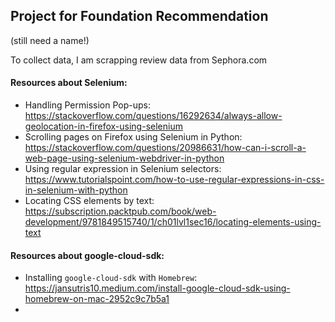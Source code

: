## Project for Foundation Recommendation
(still need a name!)

To collect data, I am scrapping review data from Sephora.com

#### Resources about Selenium:
+ Handling Permission Pop-ups: https://stackoverflow.com/questions/16292634/always-allow-geolocation-in-firefox-using-selenium
+ Scrolling pages on Firefox using Selenium in Python: https://stackoverflow.com/questions/20986631/how-can-i-scroll-a-web-page-using-selenium-webdriver-in-python
+ Using regular expression in Selenium selectors: https://www.tutorialspoint.com/how-to-use-regular-expressions-in-css-in-selenium-with-python
+ Locating CSS elements by text: https://subscription.packtpub.com/book/web-development/9781849515740/1/ch01lvl1sec16/locating-elements-using-text

#### Resources about google-cloud-sdk:
+ Installing `google-cloud-sdk` with `Homebrew`: https://jansutris10.medium.com/install-google-cloud-sdk-using-homebrew-on-mac-2952c9c7b5a1
+ 
